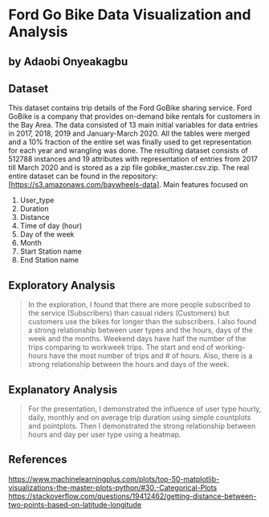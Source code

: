 # Ford Go Bike Data Visualization and Analysis
## by Adaobi Onyeakagbu


## Dataset

This dataset contains trip details of the Ford GoBike sharing service. Ford GoBike is a company that provides on-demand bike rentals for customers in the Bay Area. The data consisted of 13 main initial variables for data entries in 2017, 2018, 2019 and January-March 2020. All the tables were merged and a 10% fraction of the entire set was finally used to get representation for each year and wrangling was done. The resulting dataset consists of 512788 instances and 19 attributes with representation of entries from 2017 till March 2020 and is stored as a zip file gobike_master.csv.zip.
The real entire dataset can be found in the repository: [https://s3.amazonaws.com/baywheels-data].
Main features focused on
1. User_type
2. Duration
3. Distance
4. Time of day (hour)
5. Day of the week
6. Month
7. Start Station name
8. End Station name


## Exploratory Analysis

> In the exploration, I found that there are more people subscribed to the service (Subscribers) than casual riders (Customers) but customers use the bikes for longer than the subscribers. I also found a strong relationship between user types and the hours, days of the week and the months. Weekend days have half the number of the trips comparing to workweek trips. The start and end of working-hours have the most number of trips and # of hours.
Also, there is a strong relationship between the hours and days of the week.


## Explanatory Analysis

> For the presentation, I demonstrated the influence of user type hourly, daily, monthly and on average trip duration using simple countplots and pointplots. Then I demonstrated the strong relationship between hours and day per user type using a heatmap.

## References
https://www.machinelearningplus.com/plots/top-50-matplotlib-visualizations-the-master-plots-python/#30.-Categorical-Plots
https://stackoverflow.com/questions/19412462/getting-distance-between-two-points-based-on-latitude-longitude
